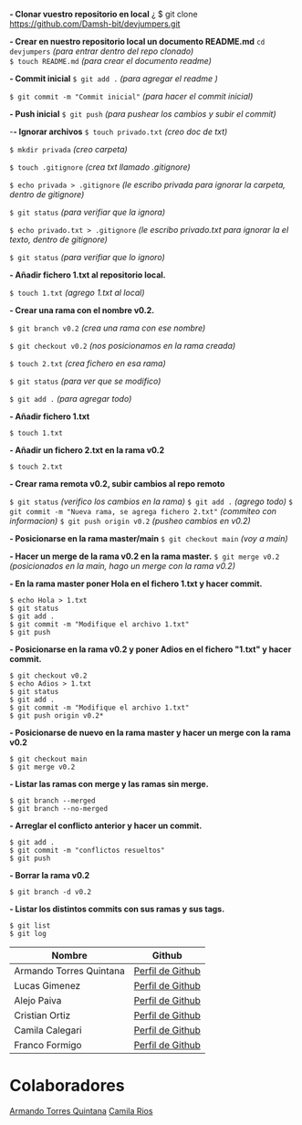  **- Clonar vuestro repositorio en local**
¿
    $ git clone https://github.com/Damsh-bit/devjumpers.git


**- Crear en nuestro repositorio local un
documento README.md**
`cd devjumpers` *(para entrar dentro del repo clonado)*  
`$ touch README.md` *(para crear el documento readme)*

**- Commit inicial**
`$ git add .` *(para agregar el readme )*

`$ git commit -m "Commit inicial"` *(para hacer el commit inicial)*

**- Push inicial**
`$ git push` *(para pushear los cambios y subir el commit)*

-**- Ignorar archivos**
`$ touch privado.txt` *(creo doc de txt)*

`$ mkdir privada` *(creo carpeta)*

`$ touch .gitignore` *(crea txt llamado .gitignore)*

`$ echo privada > .gitignore` *(le escribo privada para ignorar la carpeta, dentro de gitignore)*

`$ git status` *(para verifiar que la ignora)*

`$ echo privado.txt > .gitignore` *(le escribo privado.txt para ignorar la el texto, dentro de gitignore)*

`$ git status` *(para verifiar que lo ignoro)*

**- Añadir fichero 1.txt al repositorio local.**

`$ touch 1.txt` *(agrego 1.txt al local)*

**- Crear una rama con el nombre v0.2.**

`$ git branch v0.2` *(crea una rama con ese nombre)*

`$ git checkout v0.2` *(nos posicionamos en la rama creada)*

`$ touch 2.txt` *(crea fichero en esa rama)*

`$ git status` *(para ver que se modifico)*

`$ git add .` *(para agregar todo)*

**- Añadir fichero 1.txt**

    $ touch 1.txt

**- Añadir un fichero 2.txt en la rama v0.2**

    $ touch 2.txt

**- Crear rama remota v0.2, subir cambios al repo remoto**

`$ git status` *(verifico los cambios en la rama)*
`$ git add .` *(agrego todo)*
`$ git commit -m "Nueva rama, se agrega fichero 2.txt"` *(commiteo con informacion)*
`$ git push origin v0.2` *(pusheo cambios en v0.2)*

**- Posicionarse en la rama master/main**
`$ git checkout main` *(voy a main)*

**- Hacer un merge de la rama v0.2 en la rama master.**
`$ git merge v0.2` *(posicionados en la main, hago un merge con la rama v0.2)*


**- En la rama master poner Hola en el fichero 1.txt y hacer commit.**

    $ echo Hola > 1.txt
    $ git status
    $ git add .
    $ git commit -m "Modifique el archivo 1.txt"
    $ git push

**- Posicionarse en la rama v0.2 y poner Adios en el fichero "1.txt" y hacer commit.**

    $ git checkout v0.2
    $ echo Adios > 1.txt
    $ git status
    $ git add .
    $ git commit -m "Modifique el archivo 1.txt"
    $ git push origin v0.2*

**- Posicionarse de nuevo en la rama master y hacer un merge con la rama v0.2**

    $ git checkout main
    $ git merge v0.2


**- Listar las ramas con merge y las ramas sin merge.**

    $ git branch --merged
    $ git branch --no-merged

**- Arreglar el conflicto anterior y hacer un commit.**

    $ git add .
    $ git commit -m "conflictos resueltos"
    $ git push

**- Borrar la rama v0.2**

    $ git branch -d v0.2


**- Listar los distintos commits con sus ramas y sus tags.**

    $ git list
    $ git log


Nombre  | Github
------------- | -------------
Armando Torres Quintana  | [Perfil de Github](http://https://github.com/ArmaTQ "Perfil de Github")
Lucas Gimenez  | [Perfil de Github](http://https://github.com/Vrodah "Perfil de Github")
Alejo Paiva  | [Perfil de Github](https://github.com/BLUHD823/ "Perfil de Github")
Cristian Ortiz | [Perfil de Github](https://github.com/Cristian550/ "Perfil de Github")
Camila Calegari | [Perfil de Github](https://github.com/camilacalegari/ "Perfil de Github")
Franco Formigo  | [Perfil de Github](https://github.com/francobenjaminformigo "Perfil de Github")

# Colaboradores
[Armando Torres Quintana](%28http://https://github.com/ArmaTQ)
[Camila Rios](%28https://github.com/camilarios01)
